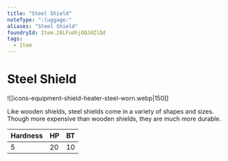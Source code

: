```yaml
---
title: "Steel Shield"
noteType: ":luggage:"
aliases: "Steel Shield"
foundryId: Item.28LFudhjOQJdZlQd
tags:
  - Item
---
```


# Steel Shield
![[icons-equipment-shield-heater-steel-worn.webp|150]]

Like wooden shields, steel shields come in a variety of shapes and sizes. Though more expensive than wooden shields, they are much more durable.

| Hardness | HP | BT |
| --- | --- | --- |
| 5 | 20 | 10 |

